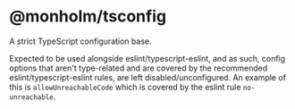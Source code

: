 # @monholm/tsconfig

A strict TypeScript configuration base.

Expected to be used alongside eslint/typescript-eslint, and as such, config options that aren't type-related and are covered by the recommended eslint/typescript-eslint rules, are left disabled/unconfigured.
An example of this is `allowUnreachableCode` which is covered by the eslint rule `no-unreachable`.
